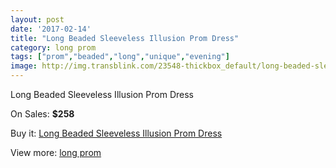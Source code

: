 ```yaml
---
layout: post
date: '2017-02-14'
title: "Long Beaded Sleeveless Illusion Prom Dress"
category: long prom
tags: ["prom","beaded","long","unique","evening"]
image: http://img.transblink.com/23548-thickbox_default/long-beaded-sleeveless-illusion-prom-dress.jpg
---
```

Long Beaded Sleeveless Illusion Prom Dress

On Sales: **$258**
<a href="https://www.transblink.com/en/long-prom/7451-long-beaded-sleeveless-illusion-prom-dress.html"><amp-img layout="responsive" width="600" height="600" src="//img.transblink.com/23548-thickbox_default/long-beaded-sleeveless-illusion-prom-dress.jpg" alt="Long Beaded Sleeveless Illusion Prom Dress 0" /></a>
<a href="https://www.transblink.com/en/long-prom/7451-long-beaded-sleeveless-illusion-prom-dress.html"><amp-img layout="responsive" width="600" height="600" src="//img.transblink.com/23549-thickbox_default/long-beaded-sleeveless-illusion-prom-dress.jpg" alt="Long Beaded Sleeveless Illusion Prom Dress 1" /></a>

Buy it: [Long Beaded Sleeveless Illusion Prom Dress](https://www.transblink.com/en/long-prom/7451-long-beaded-sleeveless-illusion-prom-dress.html "Long Beaded Sleeveless Illusion Prom Dress")

View more: [long prom](https://www.transblink.com/en/58-long-prom "long prom")